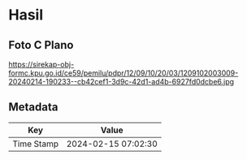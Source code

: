 # Hasil

## Foto C Plano

https://sirekap-obj-formc.kpu.go.id/ce59/pemilu/pdpr/12/09/10/20/03/1209102003009-20240214-190233--cb42cef1-3d9c-42d1-ad4b-6927fd0dcbe6.jpg


## Metadata

| Key        | Value               |
| ---------- | ------------------- |
| Time Stamp | 2024-02-15 07:02:30 |




